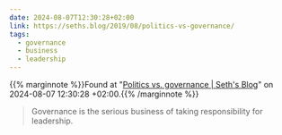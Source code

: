 ```yaml
---
date: 2024-08-07T12:30:28+02:00
link: https://seths.blog/2019/08/politics-vs-governance/
tags:
  - governance
  - business
  - leadership
---
```

{{% marginnote %}}Found at "[Politics vs. governance | Seth's Blog](https://web.archive.org/web/20240807123028/https://seths.blog/2019/08/politics-vs-governance/)" on 2024-08-07 12:30:28 +02:00.{{% /marginnote %}}

> Governance is the serious business of taking responsibility for leadership.
